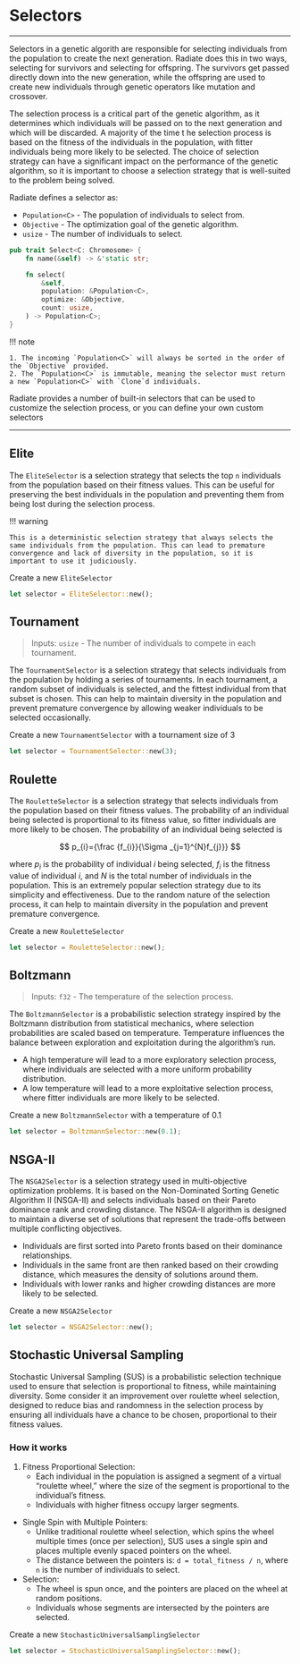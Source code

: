 
# Selectors

___
Selectors in a genetic algorith are responsible for selecting individuals from the population to create the
next generation. Radiate does this in two ways, selecting for survivors and selecting for offspring. The
survivors get passed directly down into the new generation, while the offspring are used to create new
individuals through genetic operators like mutation and crossover. 

The selection process is a critical part of the genetic algorithm, as it determines which individuals will
be passed on to the next generation and which will be discarded. A majority of the time t
he selection process is based on the fitness of the individuals in the population, with fitter individuals being more likely to be selected. The choice of selection strategy can have a significant impact on the performance of the genetic algorithm, so it is important to choose a selection strategy that is well-suited to the problem being solved.

Radiate defines a selector as:

* `Population<C>` - The population of individuals to select from.
* `Objective` - The optimization goal of the genetic algorithm.
* `usize` - The number of individuals to select.
```rust
pub trait Select<C: Chromosome> {
    fn name(&self) -> &'static str;

    fn select(
        &self,
        population: &Population<C>,
        optimize: &Objective,
        count: usize,
    ) -> Population<C>;
}
```
!!! note

    1. The incoming `Population<C>` will always be sorted in the order of the `Objective` provided.
    2. The `Population<C>` is immutable, meaning the selector must return a new `Population<C>` with `Clone`d individuals.

Radiate provides a number of built-in selectors that can be used to customize the selection process, or you can define your own custom selectors
___

## Elite

The `EliteSelector` is a selection strategy that selects the top `n` individuals from the population based on their fitness values. This can be useful for preserving the best individuals in the population and preventing them from being lost during the selection process. 

!!! warning 

    This is a deterministic selection strategy that always selects the same individuals from the population. This can lead to premature convergence and lack of diversity in the population, so it is important to use it judiciously.

Create a new `EliteSelector`
```rust
let selector = EliteSelector::new();
```

## Tournament

> Inputs: `usize` - The number of individuals to compete in each tournament.

The `TournamentSelector` is a selection strategy that selects individuals from the population by holding a series of tournaments. In each tournament, a random subset of individuals is selected, and the fittest individual from that subset is chosen. This can help to maintain diversity in the population and prevent premature convergence by allowing weaker individuals to be selected occasionally.

Create a new `TournamentSelector` with a tournament size of 3
```rust
let selector = TournamentSelector::new(3);
```

## Roulette

The `RouletteSelector` is a selection strategy that selects individuals from the population based on their fitness values. The probability of an individual being selected is proportional to its fitness value, so fitter individuals are more likely to be chosen. The probability of an individual being selected is

$$
p_{i}={\frac {f_{i}}{\Sigma _{j=1}^{N}f_{j}}}
$$

where $p_{i}$ is the probability of individual $i$ being selected, $f_{i}$ is the fitness value of individual $i$, and $N$ is the total number of individuals in the population.
 This is an extremely popular selection strategy due to its simplicity and effectiveness. Due to 
the random nature of the selection process, it can help to maintain diversity in the population and prevent premature convergence.

Create a new `RouletteSelector`
```rust
let selector = RouletteSelector::new();
```

## Boltzmann

> Inputs: `f32` - The temperature of the selection process.

The `BoltzmannSelector` is a probabilistic selection strategy inspired by the Boltzmann distribution from statistical mechanics, where selection probabilities are scaled based on temperature. Temperature influences the balance between exploration and exploitation during the algorithm’s run.

* A high temperature will lead to a more exploratory selection process, where individuals are selected with a more uniform probability distribution.
* A low temperature will lead to a more exploitative selection process, where fitter individuals are more likely to be selected.

Create a new `BoltzmannSelector` with a temperature of 0.1
```rust
let selector = BoltzmannSelector::new(0.1);
```

## NSGA-II

The `NSGA2Selector` is a selection strategy used in multi-objective optimization problems. It is based on the Non-Dominated Sorting Genetic Algorithm II (NSGA-II) and selects individuals based on their Pareto dominance rank and crowding distance. The NSGA-II algorithm is designed to maintain a diverse set of solutions that represent the trade-offs between multiple conflicting objectives.

* Individuals are first sorted into Pareto fronts based on their dominance relationships.
* Individuals in the same front are then ranked based on their crowding distance, which measures the density of solutions around them.
* Individuals with lower ranks and higher crowding distances are more likely to be selected.

Create a new `NSGA2Selector`
```rust
let selector = NSGA2Selector::new();
```

## Stochastic Universal Sampling

Stochastic Universal Sampling (SUS) is a probabilistic selection technique used to ensure that selection is proportional to fitness, while maintaining diversity. Some consider it an improvement over roulette wheel selection, designed to reduce bias and randomness in the selection process by ensuring all individuals have a chance to be chosen, proportional to their fitness values.

### How it works

1. Fitness Proportional Selection:
  	* Each individual in the population is assigned a segment of a virtual “roulette wheel,” where the size of the segment is proportional to the individual’s fitness.
	* Individuals with higher fitness occupy larger segments.
* Single Spin with Multiple Pointers:
    * Unlike traditional roulette wheel selection, which spins the wheel multiple times (once per selection), SUS uses a single spin and places multiple evenly spaced pointers on the wheel.
	* The distance between the pointers is: `d = total_fitness / n`, where `n` is the number of individuals to select.
* Selection:
    * The wheel is spun once, and the pointers are placed on the wheel at random positions.
    * Individuals whose segments are intersected by the pointers are selected.
  
Create a new `StochasticUniversalSamplingSelector`
```rust
let selector = StochasticUniversalSamplingSelector::new();
```